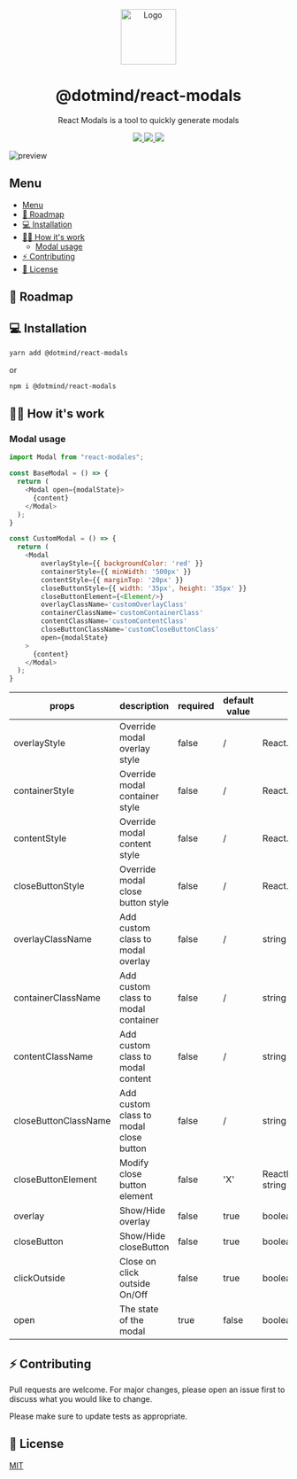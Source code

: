 <div align="center">
  <img alt="Logo" src="https://github.com/dotmind/react-modals/raw/master/dotmind-logo.png" width="100" />
</div>
<h1 align="center">
  @dotmind/react-modals
</h1>
<p align="center">
  React Modals is a tool to quickly generate modals
</p>
<p align="center">
  <a href="https://github.com/dotmind/react-modals">
    <img src="https://img.shields.io/npm/v/@dotmind/react-modals" />
  </a>
  <a href="https://github.com/dotmind/react-modals">
    <img src="https://img.shields.io/github/license/dotmind/react-modals" />
  </a>
  <a href="https://github.com/dotmind/react-modals">
    <img src="https://img.shields.io/npm/types/typescript" />
  </a>
</p>

![preview](https://raw.githubusercontent.com/dotmind/react-modals/master/preview.png)

## Menu

- [Menu](#menu)
- [🚀 Roadmap](#-roadmap)
- [💻 Installation](#-installation)
- [👷‍♂️ How it's work](#️-how-its-work)
  - [Modal usage](#modal-usage)
- [⚡️ Contributing](#️-contributing)
- [🔐 License](#-license)

## 🚀 Roadmap


## 💻 Installation

```bash
yarn add @dotmind/react-modals
```

or

```bash
npm i @dotmind/react-modals
```

## 👷‍♂️ How it's work

### Modal usage

```javascript
import Modal from "react-modales";

const BaseModal = () => {
  return (
    <Modal open={modalState}>
      {content}
    </Modal>
  );
}

const CustomModal = () => {
  return (
    <Modal
        overlayStyle={{ backgroundColor: 'red' }}
        containerStyle={{ minWidth: '500px' }}
        contentStyle={{ marginTop: '20px' }}
        closeButtonStyle={{ width: '35px', height: '35px' }}
        closeButtonElement={<Element/>}
        overlayClassName='customOverlayClass'
        containerClassName='customContainerClass'
        contentClassName='customContentClass'
        closeButtonClassName='customCloseButtonClass'
        open={modalState}
    >
      {content}
    </Modal>
  );
}

```
| props | description | required | default value | type |
|-|-|-|-|-|
| overlayStyle | Override modal overlay style | false | / | React.CSSProperties |
| containerStyle | Override modal container style | false | / | React.CSSProperties |
| contentStyle | Override modal content style | false | / | React.CSSProperties |
| closeButtonStyle | Override modal close button style | false | / | React.CSSProperties |
| overlayClassName| Add custom class to modal overlay | false | / | string |
| containerClassName | Add custom class to modal container | false | / | string |
| contentClassName | Add custom class to modal content | false | / | string |
| closeButtonClassName | Add custom class to modal close button | false | / | string |
| closeButtonElement | Modify close button element | false | 'X' | ReactElement or string |
| overlay | Show/Hide overlay | false | true | boolean |
| closeButton | Show/Hide closeButton | false | true | boolean |
| clickOutside |  Close on click outside On/Off | false | true | boolean |
| open | The state of the modal | true | false | boolean |

## ⚡️ Contributing

Pull requests are welcome. For major changes, please open an issue first to discuss what you would like to change.

Please make sure to update tests as appropriate.

## 🔐 License

[MIT](https://choosealicense.com/licenses/mit/)
